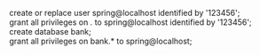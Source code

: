 create or replace user spring@localhost identified by '123456';
<br/>
grant all privileges on *.* to spring@localhost identified by '123456';
<br/>
create database bank;
<br/>
grant all privileges on bank.* to spring@localhost;
<br/>
